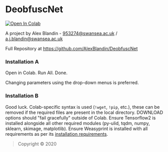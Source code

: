 # DeobfuscNet

[![Open In Colab](https://colab.research.google.com/assets/colab-badge.svg)](https://colab.research.google.com/drive/1WnkB7pCg2EyWleeZI0cccyeTW6I0Oe6o)

A project by Alex Blandin - 953274@swansea.ac.uk / a.j.blandin@swansea.ac.uk

Full Repository at https://github.com/AlexBlandin/DeobfuscNet

### Installation A

Open in Colab. Run All. Done.

Changing parameters using the drop-down menus is preferred.

### Installation B

Good luck. Colab-specific syntax is used (`!wget`, `!pip`, etc.), these can be removed if the required files are present in the local directory. DOWNLOAD options should "fail gracefully" outside of Colab. Ensure Tensorflow2 is installed alongside all other required modules (py-ulid, tqdm, numpy, sklearn, skimage, matplotlib). Ensure Weasyprint is installed with all requirements as per its [installation requirements](https://weasyprint.readthedocs.io/en/stable/install.html).

> Copyright © 2020